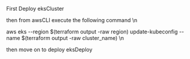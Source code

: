 First Deploy eksCluster

then from awsCLI execute the following command \n

aws eks --region $(terraform output -raw region) update-kubeconfig --name $(terraform output -raw cluster_name) \n

then move on to deploy eksDeploy 
